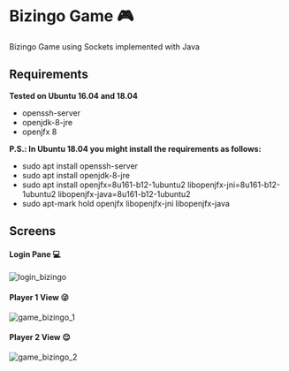 # Bizingo Game :video_game:
Bizingo Game using Sockets implemented with Java

## Requirements
**Tested on Ubuntu 16.04 and 18.04**
- openssh-server
- openjdk-8-jre
- openjfx 8

**P.S.: In Ubuntu 18.04 you might install the requirements as follows:**
- sudo apt install openssh-server
- sudo apt install openjdk-8-jre
- sudo apt install openjfx=8u161-b12-1ubuntu2 libopenjfx-jni=8u161-b12-1ubuntu2 libopenjfx-java=8u161-b12-1ubuntu2
- sudo apt-mark hold openjfx libopenjfx-jni libopenjfx-java

## Screens

#### Login Pane :computer:
![login_bizingo](https://user-images.githubusercontent.com/19287934/74107127-c4867d00-4b4b-11ea-8e88-04cb39ff7331.png)

#### Player 1 View :stuck_out_tongue_winking_eye:
![game_bizingo_1](https://user-images.githubusercontent.com/19287934/74387926-b4370200-4dd8-11ea-8ad9-f16f6b4c6ea4.png)

#### Player 2 View :relieved:
![game_bizingo_2](https://user-images.githubusercontent.com/19287934/74387935-b6995c00-4dd8-11ea-9491-ebba67f7b1e9.png)
